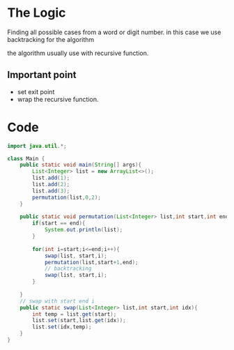 # The Logic
Finding all possible cases from a word or digit number.
in this case we use backtracking for the algorithm

the algorithm usually use with recursive function.

## Important point
- set exit point
- wrap the recursive function.

# Code
```java
import java.util.*;

class Main {
    public static void main(String[] args){
        List<Integer> list = new ArrayList<>();
        list.add(1);
        list.add(2);
        list.add(3);
        permutation(list,0,2);
    }
    
    public static void permutation(List<Integer> list,int start,int end){
        if(start == end){
            System.out.println(list);
        }
        
        for(int i=start;i<=end;i++){
            swap(list, start,i);
            permutation(list,start+1,end);
            // backtracking
            swap(list, start,i);
        }
        
    }
    // swap with start end i
    public static swap(List<Integer> list,int start,int idx){
        int temp = list.get(start);
        list.set(start,list.get(idx)); 
        list.set(idx,temp);
    }
}
```

